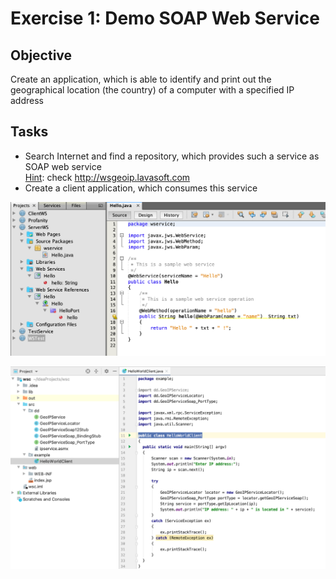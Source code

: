 # Exercise 1: Demo SOAP Web Service
## Objective 
Create an application, which is able to identify and print out the geographical location (the country) of a computer with a specified IP address

## Tasks
- Search Internet and find a repository, which provides such a service as SOAP web service<br>
<u>Hint</u>: check http://wsgeoip.lavasoft.com
- Create a client application, which consumes this service


![NetBeans Server](https://github.com/datsoftlyngby/soft2019fall-si/blob/master/docs/Sessions/Week37/Resources/Images/netbeans-server.png)

![Intellij Client](https://github.com/datsoftlyngby/soft2019fall-si/blob/master/docs/Sessions/Week37/Resources/Images/Intellij-client.png)
